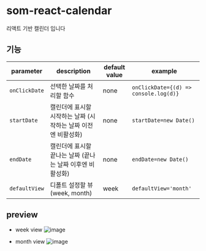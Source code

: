 # som-react-calendar

리액트 기반 캘린더 입니다

## 기능

| parameter     | description                                                   | default value | example                               |
| ------------- | ------------------------------------------------------------- | ------------- | ------------------------------------- |
| `onClickDate` | 선택한 날짜를 처리할 함수                                     | none          | `onClickDate={(d) => console.log(d)}` |
| `startDate`   | 캘린더에 표시할 시작하는 날짜 (시작하는 날짜 이전엔 비활성화) | none          | `startDate=new Date()`                |
| `endDate`     | 캘린더에 표시할 끝나는 날짜 (끝나는 날짜 이후엔 비활성화)     | none          | `endDate=new Date()`                  |
| `defaultView` | 디폴트 설정할 뷰(week, month)                                 | week          | `defaultView='month'`                 |

## preview

- week view
![image](https://user-images.githubusercontent.com/60869490/145761860-9d1c183f-42c4-4057-b033-0eb348f60403.png)

- month view
![image](https://user-images.githubusercontent.com/60869490/145761934-4fffafc4-ee23-4351-b214-56afb2f19e67.png)

